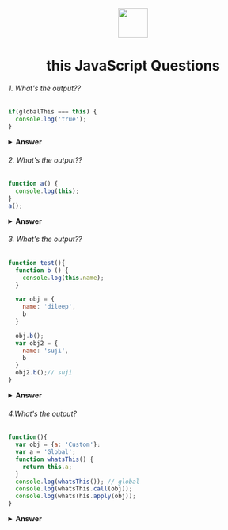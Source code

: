 <div align="center">
  <img height="60" src="https://img.icons8.com/color/344/javascript.png">
  <h1>this JavaScript Questions</h1>
</div>



###### 1. What's the output??

```javascript
if(globalThis === this) {
  console.log('true'); 
}
```
<details><summary><b>Answer</b></summary>
<p> ture</p>
</details>

###### 2. What's the output??

```javascript
function a() {
  console.log(this); 
}
a(); 
```
<details><summary><b>Answer</b></summary>
<p> </p>
</details>

###### 3. What's the output??

```javascript
function test(){
  function b () {
    console.log(this.name);
  }

  var obj = {
    name: 'dileep',
    b
  }

  obj.b(); 
  var obj2 = {
    name: 'suji',
    b
  }
  obj2.b();// suji
}
```
<details><summary><b>Answer</b></summary>
<p> </p>
</details>

###### 4.What's the output?

```javascript
function(){
  var obj = {a: 'Custom'};
  var a = 'Global';
  function whatsThis() {
    return this.a;
  }
  console.log(whatsThis()); // global
  console.log(whatsThis.call(obj));
  console.log(whatsThis.apply(obj));
}
```
<details><summary><b>Answer</b></summary>
<p> </p>
</details>
